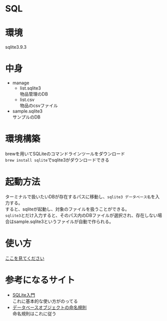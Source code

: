 # SQL

# 環境
sqlite3.9.3

# 中身
* manage
    * list.sqlite3  
      物品管理のDB
    * list.csv  
      物品のcsvファイル
* sample.sqlite3  
  サンプルのDB

# 環境構築
brewを用いてSQLiteのコマンドラインツールをダウンロード  
`brew install sqlite`でsqlite3がダウンロードできる

# 起動方法
ターミナルで扱いたいDBが存在するパスに移動し、`sqlite3 データベース名`を入力する。  
すると、sqliteが起動し、対象のファイルを扱うことができる。  
`sqlite3`とだけ入力すると、そのパス内のDBファイルが選択され、存在しない場合はsample.sqlite3というファイルが自動で作られる。

# 使い方
[ここを見てください](Howto.md)

# 参考になるサイト
* [SQLite入門](https://www.javadrive.jp/sqlite/)  
 これに基本的な使い方がのってる
* [データベースオブジェクトの命名規則](https://qiita.com/genzouw/items/35022fa96c120e67c637)  
命名規則はこれに従う
